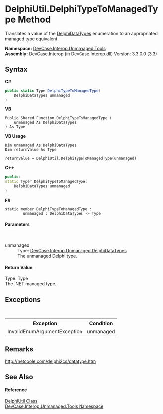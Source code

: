 # DelphiUtil.DelphiTypeToManagedType Method 
 

Translates a value of the <a href="T_DevCase_Interop_Unmanaged_DelphiDataTypes">DelphiDataTypes</a> enumeration to an appropriated managed type equivalent.

**Namespace:**&nbsp;<a href="N_DevCase_Interop_Unmanaged_Tools">DevCase.Interop.Unmanaged.Tools</a><br />**Assembly:**&nbsp;DevCase.Interop (in DevCase.Interop.dll) Version: 3.3.0.0 (3.3)

## Syntax

**C#**<br />
``` C#
public static Type DelphiTypeToManagedType(
	DelphiDataTypes unmanaged
)
```

**VB**<br />
``` VB
Public Shared Function DelphiTypeToManagedType ( 
	unmanaged As DelphiDataTypes
) As Type
```

**VB Usage**<br />
``` VB Usage
Dim unmanaged As DelphiDataTypes
Dim returnValue As Type

returnValue = DelphiUtil.DelphiTypeToManagedType(unmanaged)
```

**C++**<br />
``` C++
public:
static Type^ DelphiTypeToManagedType(
	DelphiDataTypes unmanaged
)
```

**F#**<br />
``` F#
static member DelphiTypeToManagedType : 
        unmanaged : DelphiDataTypes -> Type 

```


#### Parameters
&nbsp;<dl><dt>unmanaged</dt><dd>Type: <a href="T_DevCase_Interop_Unmanaged_DelphiDataTypes">DevCase.Interop.Unmanaged.DelphiDataTypes</a><br />The unmanaged Delphi type.</dd></dl>

#### Return Value
Type: Type<br />The .NET managed type.

## Exceptions
&nbsp;<table><tr><th>Exception</th><th>Condition</th></tr><tr><td>InvalidEnumArgumentException</td><td>unmanaged</td></tr></table>

## Remarks
<a href="http://netcoole.com/delphi2cs/datatype.htm" target="_blank">http://netcoole.com/delphi2cs/datatype.htm</a>

## See Also


#### Reference
<a href="T_DevCase_Interop_Unmanaged_Tools_DelphiUtil">DelphiUtil Class</a><br /><a href="N_DevCase_Interop_Unmanaged_Tools">DevCase.Interop.Unmanaged.Tools Namespace</a><br />